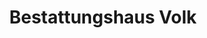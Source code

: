 ---
title: "Bestattungshaus Volk"
url: /osterburken/bestattungshaus-volk-alte-roemerstrasse/
shop: Bestattungen
---